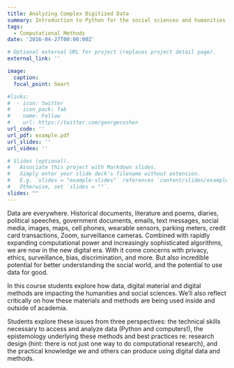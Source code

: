 ```yaml
---
title: Analyzing Complex Digitized Data
summary: Introduction to Python for the social sciences and humanities
tags:
  - Computational Methods
date: '2016-04-27T00:00:00Z'

# Optional external URL for project (replaces project detail page).
external_link: ''

image:
  caption: 
  focal_point: Smart

#links:
#  - icon: twitter
#    icon_pack: fab
#    name: Follow
#    url: https://twitter.com/georgecushen
url_code: ''
url_pdf: example.pdf
url_slides: ''
url_video: ''

# Slides (optional).
#   Associate this project with Markdown slides.
#   Simply enter your slide deck's filename without extension.
#   E.g. `slides = "example-slides"` references `content/slides/example-slides.md`.
#   Otherwise, set `slides = ""`.
slides: ""
---
```


Data are everywhere. Historical documents, literature and poems, diaries, political speeches, government documents, emails, text messages, social media, images, maps, cell phones, wearable sensors, parking meters, credit card transactions, Zoom, surveillance cameras. Combined with rapidly expanding computational power and increasingly sophisticated algorithms, we are now in the new digital era. With it come concerns with privacy, ethics, surveillance, bias, discrimination, and more. But also incredible potential for better understanding the social world, and the potential to use data for good.

In this course students explore how data, digital material and digital methods are impacting the humanities and social sciences. We’ll also reflect critically on how these materials and methods are being used inside and outside of academia.

Students explore these issues from three perspectives: the technical skills necessary to access and analyze data (Python and computers!), the epistemology underlying these methods and best practices re: research design (hint: there is not just one way to do computational research), and the practical knowledge we and others can produce using digital data and methods.
